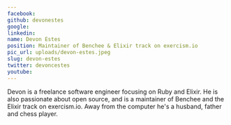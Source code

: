 ```yaml
---
facebook: 
github: devonestes
google: 
linkedin: 
name: Devon Estes
position: Maintainer of Benchee & Elixir track on exercism.io
pic_url: uploads/devon-estes.jpeg
slug: devon-estes
twitter: devoncestes
youtube: 
---
```

<p>Devon is a freelance software engineer focusing on Ruby and Elixir. He is also passionate about open source, and is a maintainer of Benchee and the Elixir track on exercism.io. Away from the computer he&#39;s a husband, father and chess player.</p>
